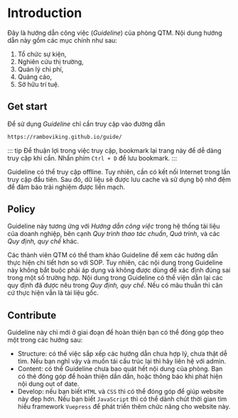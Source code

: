 # Introduction

Đây là hướng dẫn công việc (*Guideline*) của phòng QTM. Nội dung hướng dẫn này gồm các mục chính như sau:
1. Tổ chức sự kiện,
2. Nghiên cứu thị trường,
3. Quản lý chi phí,
4. Quảng cáo,
5. Sở hữu trí tuệ.

## Get start
Để sử dụng *Guideline* chỉ cần truy cập vào đường dẫn  
``` html
https://ramboviking.github.io/guide/
```
::: tip
Để thuận lợi trong việc truy cập, bookmark lại trang này để dễ dàng truy cập khi cần. Nhấn phím `Ctrl + D` để lưu bookmark.
:::

Guideline có thể truy cập offline. Tuy nhiên, cần có kết nối Internet trong lần truy cập đầu tiên. Sau đó, dữ liệu sẽ được lưu cache và sử dụng bộ nhớ đệm để đảm bảo trải nghiệm được liền mạch.

## Policy
Guideline này tương ứng với *Hướng dẫn công việc* trong hệ thống tài liệu của doanh nghiệp, bên cạnh *Quy trình thao tác chuẩn*, *Quá trình*, và các *Quy định, quy chế* khác. 

Các thành viên QTM có thể tham khảo Guideline để xem các hướng dẫn thực hiện chi tiết hơn so với SOP. Tuy nhiên, các nội dung trong Guideline này không bắt buộc phải áp dụng và không được dùng để xác định đúng sai trong một số trường hợp.
Nội dung trong Guideline có thể viện dẫn lại các quy định đã được nêu trong *Quy định, quy chế*. Nếu có mâu thuẫn thì căn cứ thực hiện vẫn là tài liệu gốc.

## Contribute
Guideline này chỉ mới ở giai đoạn <Badge text="beta"/> để hoàn thiện bạn có thể đóng góp theo một trong các hướng sau:
* Structure: có thể việc sắp xếp các hướng dẫn chưa hợp lý, chưa thật dễ tìm. Nếu bạn nghĩ vậy và muốn tái cấu trúc lại thì hãy liên hệ với admin.
* Content: có thể Guideline chưa bao quát hết nội dung của phòng. Bạn có thẻ đóng góp để hoàn thiện dần dần, hoặc thông báo khi phát hiện nội dung out of date.
* Develop: nếu bạn biết `HTML` và `CSS` thì có thể đóng góp để giúp website này đẹp hơn. Nếu bạn biết `JavaScript` thì có thể dành chút thời gian tìm hiểu framework `Vuepress` để phát triển thêm chức năng cho website này.
